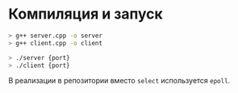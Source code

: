 # Компиляция и запуск

``` bash
> g++ server.cpp -o server
> g++ client.cpp -o client

> ./server {port}
> ./client {port}
```

В реализации в репозитории вместо `select` используется `epoll`. 